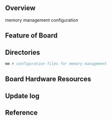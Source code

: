 ## Overview
memory management configuration

## Feature of Board

## Directories

```sh
mm # configuration files for memory management
```

## Board Hardware Resources

## Update log

## Reference
